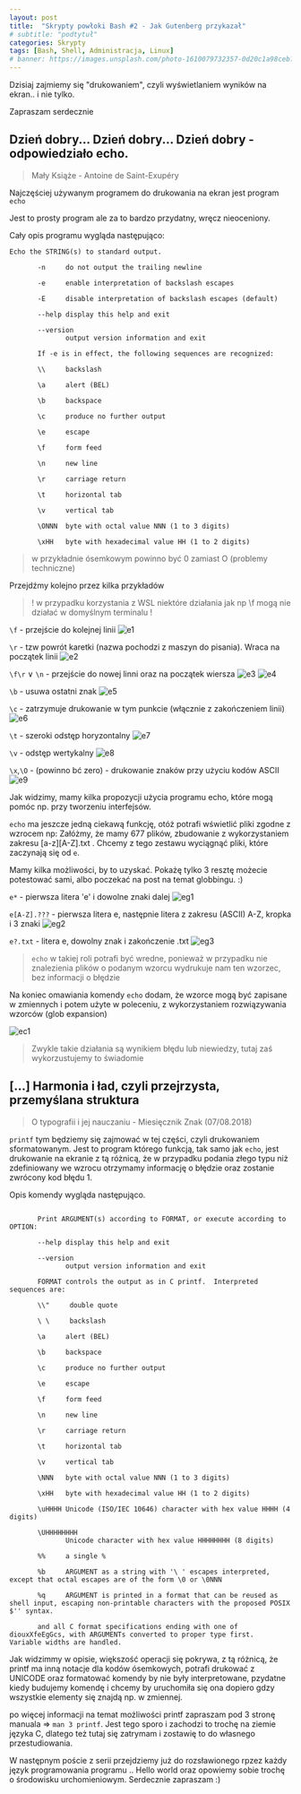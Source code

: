```yaml
---
layout: post
title:  "Skrypty powłoki Bash #2 - Jak Gutenberg przykazał"
# subtitle: "podtytuł"
categories: Skrypty
tags: [Bash, Shell, Administracja, Linux]
# banner: https://images.unsplash.com/photo-1610079732357-0d20c1a98ceb?ixid=MnwxMjA3fDB8MHxwaG90by1wYWdlfHx8fGVufDB8fHx8&ixlib=rb-1.2.1&auto=format&fit=crop&w=889&q=80
---
```


Dzisiaj zajmiemy się "drukowaniem", czyli wyświetlaniem wyników na ekran.. i nie tylko.

Zapraszam serdecznie


## Dzień dobry... Dzień dobry... Dzień dobry - odpowiedziało echo.
> Mały Książe - Antoine de Saint-Exupéry

Najczęściej używanym programem do drukowania na ekran jest program `echo`

Jest to prosty program ale za to bardzo przydatny, wręcz nieoceniony. 

Cały opis programu wygląda następująco:

```MAN
Echo the STRING(s) to standard output.

       -n     do not output the trailing newline

       -e     enable interpretation of backslash escapes

       -E     disable interpretation of backslash escapes (default)

       --help display this help and exit

       --version
              output version information and exit

       If -e is in effect, the following sequences are recognized:

       \\     backslash

       \a     alert (BEL)

       \b     backspace

       \c     produce no further output

       \e     escape

       \f     form feed

       \n     new line

       \r     carriage return

       \t     horizontal tab

       \v     vertical tab

       \ONNN  byte with octal value NNN (1 to 3 digits)

       \xHH   byte with hexadecimal value HH (1 to 2 digits)
```
> w przykładnie ósemkowym powinno być 0 zamiast O (problemy techniczne)

Przejdźmy kolejno przez kilka przykładów

> ! w przypadku korzystania z WSL niektóre działania jak np \f mogą nie działać w domyślnym terminalu !


`\f` - przejście do kolejnej linii
![e1](/assets/images/b2/e1.png)

`\r` - tzw powrót karetki (nazwa pochodzi z maszyn do pisania). Wraca na początek linii
![e2](/assets/images/b2/e2.png)

`\f\r` $\vee$ `\n` - przejście do nowej linni oraz na początek wiersza
![e3](/assets/images/b2/e3.png)
![e4](/assets/images/b2/e4.png)

`\b` - usuwa ostatni znak 
![e5](/assets/images/b2/e5.png)

`\c` - zatrzymuje drukowanie w tym punkcie (włącznie z zakończeniem linii)
![e6](/assets/images/b2/e6.png)

`\t` - szeroki odstęp horyzontalny
![e7](/assets/images/b2/e7.png)

`\v` - odstęp wertykalny
![e8](/assets/images/b2/e8.png)

`\x`,`\O` - (powinno bć zero) - drukowanie znaków przy użyciu kodów ASCII
![e9](/assets/images/b2/e9.png)

Jak widzimy, mamy kilka propozycji użycia programu echo, które mogą pomóc np. przy tworzeniu interfejsów. 

`echo` ma jeszcze jedną ciekawą funkcję, otóż potrafi wświetlić pliki zgodne z wzrocem np:
Załóżmy, że mamy 677 plików, zbudowanie z wykorzystaniem zakresu [a-z][A-Z].txt .
Chcemy z tego zestawu wyciągnąć pliki, które zaczynają się od `e`.

Mamy kilka możliwości, by to uzyskać. Pokażę tylko 3 resztę możecie potestować sami, albo poczekać na post na temat globbingu. :)

`e*` - pierwsza litera 'e' i dowolne znaki dalej
![eg1](/assets/images/b2/eg1.png)

`e[A-Z].???` - pierwsza litera e, następnie litera z zakresu (ASCII) A-Z, kropka i 3 znaki
![eg2](/assets/images/b2/eg2.png)

`e?.txt` - litera e, dowolny znak i zakończenie .txt
![eg3](/assets/images/b2/eg3.png)

> `echo` w takiej roli potrafi być wredne, ponieważ w przypadku nie znalezienia plików o podanym wzorcu wydrukuje nam ten wzorzec, bez informacji o błędzie

Na koniec omawiania komendy `echo` dodam, że wzorce mogą być zapisane w zmiennych i potem użyte w poleceniu, z wykorzystaniem rozwiązywania wzorców (glob expansion) 

![ec1](/assets/images/b2/ec1.png)

> Zwykle takie działania są wynikiem błędu lub niewiedzy, tutaj zaś wykorzustujemy to świadomie 


## [...] Harmonia i ład, czyli przejrzysta, przemyślana struktura
> O typografii i jej nauczaniu - Miesięcznik Znak (07/08.2018)

`printf` tym będziemy się zajmować w tej części, czyli drukowaniem sformatowanym.
Jest to program którego funkcją, tak samo jak `echo`, jest drukowanie na ekranie z tą różnicą, że w przypadku  podania złego typu niż zdefiniowany we wzrocu otrzymamy informację o błędzie oraz zostanie zwrócony kod błędu 1.

Opis komendy wygląda następująco.

```MAN

       Print ARGUMENT(s) according to FORMAT, or execute according to OPTION:

       --help display this help and exit

       --version
              output version information and exit

       FORMAT controls the output as in C printf.  Interpreted sequences are:

       \\"     double quote

       \ \     backslash

       \a     alert (BEL)

       \b     backspace

       \c     produce no further output

       \e     escape

       \f     form feed

       \n     new line

       \r     carriage return

       \t     horizontal tab

       \v     vertical tab

       \NNN   byte with octal value NNN (1 to 3 digits)

       \xHH   byte with hexadecimal value HH (1 to 2 digits)

       \uHHHH Unicode (ISO/IEC 10646) character with hex value HHHH (4 digits)

       \UHHHHHHHH
              Unicode character with hex value HHHHHHHH (8 digits)

       %%     a single %

       %b     ARGUMENT as a string with '\ ' escapes interpreted, except that octal escapes are of the form \0 or \0NNN

       %q     ARGUMENT is printed in a format that can be reused as shell input, escaping non-printable characters with the proposed POSIX $'' syntax.

       and all C format specifications ending with one of diouxXfeEgGcs, with ARGUMENTs converted to proper type first.  Variable widths are handled.

```
Jak widzimmy w opisie, większość operacji się pokrywa, z tą różnicą, że printf ma inną notacje dla kodów  ósemkowych, potrafi drukować z UNICODE oraz formatować komendy by nie były interpretowane, pzydatne kiedy budujemy komendę i chcemy by uruchomiła się ona dopiero gdzy wszystkie elementy się znajdą np. w zmiennej.


po więcej informacji na temat możliwości printf zapraszam pod 3 stronę manuala => `man 3 printf`. Jest tego sporo i zachodzi to trochę na ziemie języka C, dlatego też tutaj się zatrymam i zostawię to do własnego przestudiowania.

W następnym poście z serii przejdziemy już do rozsławionego rpzez każdy język programowania programu .. Hello world oraz opowiemy sobie trochę o środowisku urchomieniowym. 
Serdecznie zapraszam :)


